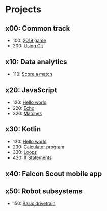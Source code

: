 # Projects

## x00: Common track

- 100: [2019 game](common/2019_game.md)
- 200: [Using Git](common/using_git.md)

## x10: Data analytics

- 110: [Score a match](data/score_match.md)

## x20: JavaScript
- 120: [Hello world](javascript/hello_world.md)
- 220: [Echo](javascript/echo.md)
- 320: [Matches](javascript/matches.md)

## x30: Kotlin

- 130: [Hello world](kotlin/hello_world.md)
- 230: [Calculator program](kotlin/calculator.md)
- 330: [Loops](kotlin/loops.md)
- 430: [If Statements](kotlin/ifStatements.md)

## x40: Falcon Scout mobile app

## x50: Robot subsystems
- 150: [Basic drivetrain](robotSubsystems/kotlinDrivetrain.md)
